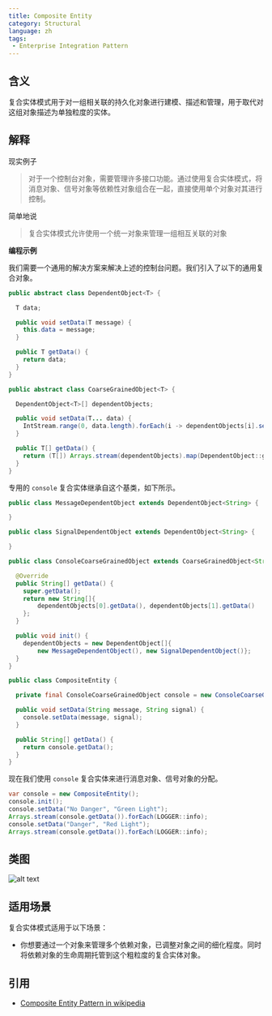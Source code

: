 ```yaml
---
title: Composite Entity
category: Structural
language: zh
tags:
 - Enterprise Integration Pattern
---
```


## 含义

复合实体模式用于对一组相关联的持久化对象进行建模、描述和管理，用于取代对这组对象描述为单独粒度的实体。

## 解释

现实例子

> 对于一个控制台对象，需要管理许多接口功能。通过使用复合实体模式，将消息对象、信号对象等依赖性对象组合在一起，直接使用单个对象对其进行控制。

简单地说

> 复合实体模式允许使用一个统一对象来管理一组相互关联的对象

**编程示例**

我们需要一个通用的解决方案来解决上述的控制台问题。我们引入了以下的通用复合对象。

```java
public abstract class DependentObject<T> {

  T data;

  public void setData(T message) {
    this.data = message;
  }

  public T getData() {
    return data;
  }
}

public abstract class CoarseGrainedObject<T> {

  DependentObject<T>[] dependentObjects;

  public void setData(T... data) {
    IntStream.range(0, data.length).forEach(i -> dependentObjects[i].setData(data[i]));
  }

  public T[] getData() {
    return (T[]) Arrays.stream(dependentObjects).map(DependentObject::getData).toArray();
  }
}

```

专用的 `console` 复合实体继承自这个基类，如下所示。

```java
public class MessageDependentObject extends DependentObject<String> {

}

public class SignalDependentObject extends DependentObject<String> {

}

public class ConsoleCoarseGrainedObject extends CoarseGrainedObject<String> {

  @Override
  public String[] getData() {
    super.getData();
    return new String[]{
        dependentObjects[0].getData(), dependentObjects[1].getData()
    };
  }

  public void init() {
    dependentObjects = new DependentObject[]{
        new MessageDependentObject(), new SignalDependentObject()};
  }
}

public class CompositeEntity {

  private final ConsoleCoarseGrainedObject console = new ConsoleCoarseGrainedObject();

  public void setData(String message, String signal) {
    console.setData(message, signal);
  }

  public String[] getData() {
    return console.getData();
  }
}
```

现在我们使用 `console` 复合实体来进行消息对象、信号对象的分配。

```java
var console = new CompositeEntity();
console.init();
console.setData("No Danger", "Green Light");
Arrays.stream(console.getData()).forEach(LOGGER::info);
console.setData("Danger", "Red Light");
Arrays.stream(console.getData()).forEach(LOGGER::info);
```

## 类图

![alt text](../../../composite-entity/etc/composite_entity.urm.png "Composite Entity Pattern")

## 适用场景

复合实体模式适用于以下场景：

* 你想要通过一个对象来管理多个依赖对象，已调整对象之间的细化程度。同时将依赖对象的生命周期托管到这个粗粒度的复合实体对象。
## 引用

* [Composite Entity Pattern in wikipedia](https://en.wikipedia.org/wiki/Composite_entity_pattern)